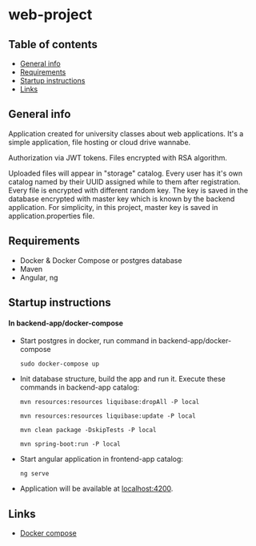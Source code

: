 # web-project

## Table of contents
* [General info](#general-info)
* [Requirements](#requirements)
* [Startup instructions](#startup_instructions)
* [Links](#links)

## General info
Application created for university classes about web applications.
It's a simple application, file hosting or cloud drive wannabe.

Authorization via JWT tokens. Files encrypted with RSA algorithm.

Uploaded files will appear in "storage" catalog.
Every user has it's own catalog named by their UUID assigned while to them after registration.
Every file is encrypted with different random key. 
The key is saved in the database encrypted with master key which is known by the backend application.
For simplicity, in this project, master key is saved in application.properties file.

## Requirements
* Docker & Docker Compose or postgres database
* Maven
* Angular, ng

## Startup instructions

#### In backend-app/docker-compose
* Start postgres in docker, run command in backend-app/docker-compose
  
   ```sudo docker-compose up```


* Init database structure, build the app and run it. Execute these commands in backend-app catalog:

    ```mvn resources:resources liquibase:dropAll -P local```

    ```mvn resources:resources liquibase:update -P local```

    ```mvn clean package -DskipTests -P local```

    ```mvn spring-boot:run -P local```


* Start angular application in frontend-app catalog:

    ```ng serve```


* Application will be available at [localhost:4200](http://localhost:4200).

## Links
* [Docker compose](https://docs.docker.com/compose/)